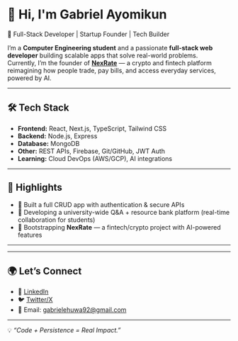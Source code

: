 
# 👋 Hi, I'm Gabriel Ayomikun

🚀 Full-Stack Developer | Startup Founder | Tech Builder  

I’m a **Computer Engineering student** and a passionate **full-stack web developer** building scalable apps that solve real-world problems.  
Currently, I’m the founder of **[NexRate](https://nexrate.vercel.app)** — a crypto and fintech platform reimagining how people trade, pay bills, and access everyday services, powered by AI.  

---

## 🛠 Tech Stack
- **Frontend:** React, Next.js, TypeScript, Tailwind CSS  
- **Backend:** Node.js, Express  
- **Database:** MongoDB  
- **Other:** REST APIs, Firebase, Git/GitHub, JWT Auth  
- **Learning:** Cloud DevOps (AWS/GCP), AI integrations  

---

## 🌟 Highlights
- 🔹 Built a full CRUD app with authentication & secure APIs  
- 🔹 Developing a university-wide Q&A + resource bank platform (real-time collaboration for students)  
- 🔹 Bootstrapping **NexRate** — a fintech/crypto project with AI-powered features  

---

---

## 🌍 Let’s Connect
- 💼 [LinkedIn](https://linkedin.com/in/leogabson)  
- 🐦 [Twitter/X](https://twitter.com/leogabson)  
- 📧 Email: gabrielehuwa92@gmail.com

---

💡 *“Code + Persistence = Real Impact.”*

